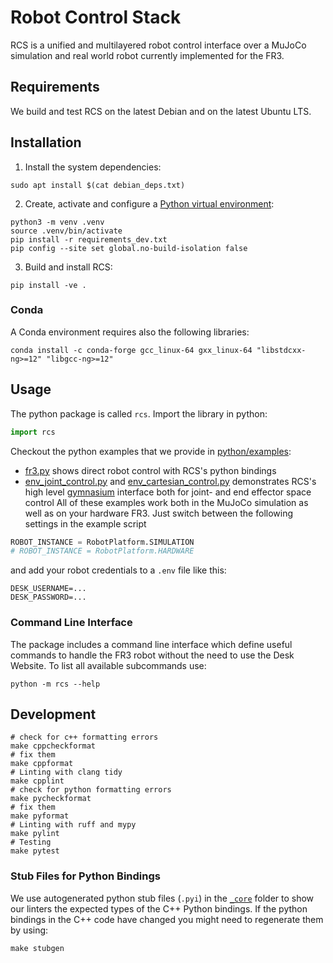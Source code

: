 # Robot Control Stack
RCS is a unified and multilayered robot control interface over a MuJoCo simulation and real world robot currently implemented for the FR3.
## Requirements
We build and test RCS on the latest Debian and on the latest Ubuntu LTS.

## Installation
1. Install the system dependencies:
```shell
sudo apt install $(cat debian_deps.txt)
```
2. Create, activate and configure a [Python virtual environment](https://docs.python.org/3/library/venv.html):
```shell
python3 -m venv .venv
source .venv/bin/activate
pip install -r requirements_dev.txt
pip config --site set global.no-build-isolation false
```
3. Build and install RCS:
```shell
pip install -ve .
```
### Conda
A Conda environment requires also the following libraries:
```shell
conda install -c conda-forge gcc_linux-64 gxx_linux-64 "libstdcxx-ng>=12" "libgcc-ng>=12"
```

## Usage
The python package is called `rcs`.
Import the library in python:
```python
import rcs
```
Checkout the python examples that we provide in [python/examples](python/examples):
- [fr3.py](python/examples/fr3.py) shows direct robot control with RCS's python bindings
- [env_joint_control.py](python/examples/env_joint_control.py) and [env_cartesian_control.py](python/examples/env_cartesian_control.py) demonstrates RCS's high level [gymnasium](https://gymnasium.farama.org/) interface both for joint- and end effector space control
All of these examples work both in the MuJoCo simulation as well as on your hardware FR3.
Just switch between the following settings in the example script
```python
ROBOT_INSTANCE = RobotPlatform.SIMULATION
# ROBOT_INSTANCE = RobotPlatform.HARDWARE
```
and add your robot credentials to a `.env` file like this:
```env
DESK_USERNAME=...
DESK_PASSWORD=...
```

### Command Line Interface
The package includes a command line interface which define useful commands to handle the FR3 robot without the need to use the Desk Website.
To list all available subcommands use:
```shell
python -m rcs --help
```

## Development
```shell
# check for c++ formatting errors
make cppcheckformat
# fix them
make cppformat
# Linting with clang tidy
make cpplint
# check for python formatting errors
make pycheckformat
# fix them
make pyformat
# Linting with ruff and mypy
make pylint
# Testing
make pytest
```

### Stub Files for Python Bindings
We use autogenerated python stub files (`.pyi`) in the [`_core`](python/rcs/_core/) folder to show our linters the expected types of the C++ Python bindings.
If the python bindings in the C++ code have changed you might need to regenerate them by using:
```shell
make stubgen
```
